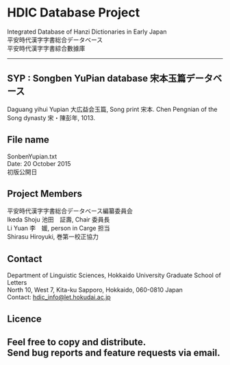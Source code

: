 HDIC Database Project
====
Integrated Database of Hanzi Dictionaries in Early Japan  
平安時代漢字字書総合データベース  
平安時代漢字字書綜合數據庫  

---
## SYP : Songben YuPian database 宋本玉篇データベース

Daguang yihui Yupian 大広益会玉篇, Song print 宋本. Chen Pengnian of the Song dynasty 宋・陳彭年, 1013.

## File name
SonbenYupian.txt  
Date: 20 October 2015  
初版公開日

## Project Members
平安時代漢字字書総合データベース編纂委員会  
Ikeda Shoju 池田　証壽, Chair 委員長  
Li Yuan 李　媛, person in Carge 担当    
Shirasu Hiroyuki, 巻第一校正協力

## Contact
Department of Linguistic Sciences, Hokkaido University Graduate School of Letters  
North 10, West 7, Kita-ku Sapporo, Hokkaido, 060-0810 Japan  
Contact: hdic_info@let.hokudai.ac.jp

## Licence
Feel free to copy and distribute.  
Send bug reports and feature requests via email.
---